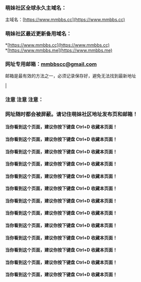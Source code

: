 ### 萌妹社区全球永久主域名：
主域名：[https://www.mmbbs.cc](https://www.mmbbs.cc)  

### 萌妹社区最近更新备用域名：
*[https://www.mmbbs.cc](https://www.mmbbs.cc)  
*[https://www.mmbbs.me](https://www.mmbbs.me)  

### 网址专用邮箱：mmbbscc@gmail.com
邮箱是最有效的方法之一，必须记录保存好，避免无法找到最新地址

|

### 注意 注意 注意：
### 网址随时都会被屏蔽。请记住萌妹社区地址发布页和邮箱！
#### 当你看到这个页面，建议你按下键盘 Ctrl+D 收藏本页面！ 
#### 当你看到这个页面，建议你按下键盘 Ctrl+D 收藏本页面！ 
#### 当你看到这个页面，建议你按下键盘 Ctrl+D 收藏本页面！ 
#### 当你看到这个页面，建议你按下键盘 Ctrl+D 收藏本页面！  
#### 当你看到这个页面，建议你按下键盘 Ctrl+D 收藏本页面！ 
#### 当你看到这个页面，建议你按下键盘 Ctrl+D 收藏本页面！ 
#### 当你看到这个页面，建议你按下键盘 Ctrl+D 收藏本页面！ 
#### 当你看到这个页面，建议你按下键盘 Ctrl+D 收藏本页面！ 
#### 当你看到这个页面，建议你按下键盘 Ctrl+D 收藏本页面！ 
#### 当你看到这个页面，建议你按下键盘 Ctrl+D 收藏本页面！ 
#### 当你看到这个页面，建议你按下键盘 Ctrl+D 收藏本页面！ 
#### 当你看到这个页面，建议你按下键盘 Ctrl+D 收藏本页面！ 
#### 当你看到这个页面，建议你按下键盘 Ctrl+D 收藏本页面！
